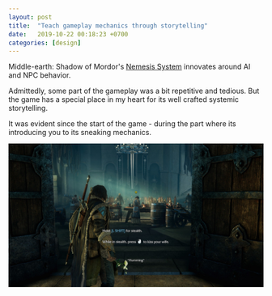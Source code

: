 ```yaml
---
layout: post
title:  "Teach gameplay mechanics through storytelling"
date:   2019-10-22 00:18:23 +0700
categories: [design]
---
```



Middle-earth: Shadow of Mordor's [Nemesis System](https://www.youtube.com/watch?v=p3ShGfJkLcU) innovates around AI and NPC behavior. 


Admittedly, some part of the gameplay was a bit repetitive and tedious. But the game has a special place in my heart for its well crafted systemic storytelling. 


It was evident since the start of the game - during the part where its introducing you to its sneaking mechanics. 


![how to sneak](/assets/sneaking-tutorial.jpg)





<!-- `JSON.parse` -->


